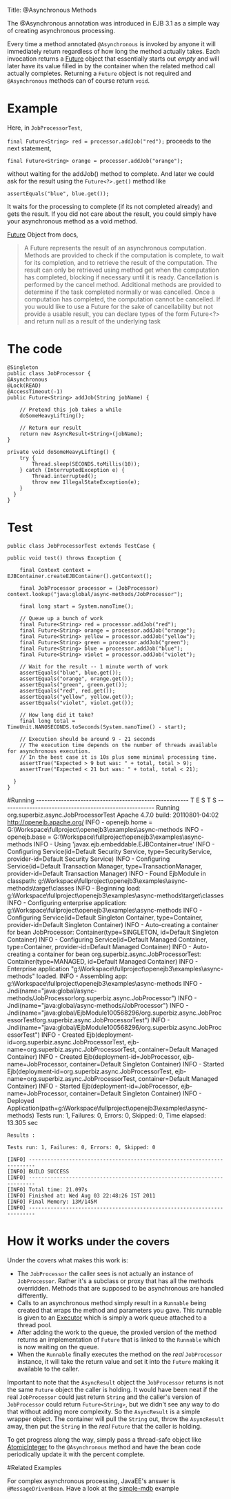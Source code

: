Title: @Asynchronous Methods

The @Asynchronous annotation was introduced in EJB 3.1 as a simple way of creating asynchronous processing.

Every time a method annotated `@Asynchronous` is invoked by anyone it will immediately return regardless of how long the method actually takes.  Each invocation returns a [Future][1] object that essentially starts out *empty* and will later have its value filled in by the container when the related method call actually completes.  Returning a `Future` object is not required and `@Asynchronous` methods can of course return `void`.

# Example

Here, in `JobProcessorTest`,

`final Future<String> red = processor.addJob("red");`
proceeds to the next statement,

`final Future<String> orange = processor.addJob("orange");`

without waiting for the addJob() method to complete. And later we could ask for the result using the `Future<?>.get()` method like

`assertEquals("blue", blue.get());`

It waits for the processing to complete (if its not completed already) and gets the result. If you did not care about the result, you could simply have your asynchronous method as a void method.

[Future][1] Object from docs,

> A Future represents the result of an asynchronous computation. Methods are provided to check if the computation is complete, to wait for its completion, and to retrieve the result of the computation. The result can only be retrieved using method get when the computation has completed, blocking if necessary until it is ready. Cancellation is performed by the cancel method. Additional methods are provided to determine if the task completed normally or was cancelled. Once a computation has completed, the computation cannot be cancelled. If you would like to use a Future for the sake of cancellability but not provide a usable result, you can declare types of the form Future<?> and return null as a result of the underlying task



# The code
    @Singleton
    public class JobProcessor {
    @Asynchronous
    @Lock(READ)
    @AccessTimeout(-1)
    public Future<String> addJob(String jobName) {

        // Pretend this job takes a while
        doSomeHeavyLifting();

        // Return our result
        return new AsyncResult<String>(jobName);
    }

    private void doSomeHeavyLifting() {
        try {
            Thread.sleep(SECONDS.toMillis(10));
        } catch (InterruptedException e) {
            Thread.interrupted();
            throw new IllegalStateException(e);
        }
      }
    }
# Test
    public class JobProcessorTest extends TestCase {

    public void test() throws Exception {

        final Context context = EJBContainer.createEJBContainer().getContext();

        final JobProcessor processor = (JobProcessor) context.lookup("java:global/async-methods/JobProcessor");

        final long start = System.nanoTime();

        // Queue up a bunch of work
        final Future<String> red = processor.addJob("red");
        final Future<String> orange = processor.addJob("orange");
        final Future<String> yellow = processor.addJob("yellow");
        final Future<String> green = processor.addJob("green");
        final Future<String> blue = processor.addJob("blue");
        final Future<String> violet = processor.addJob("violet");

        // Wait for the result -- 1 minute worth of work
        assertEquals("blue", blue.get());
        assertEquals("orange", orange.get());
        assertEquals("green", green.get());
        assertEquals("red", red.get());
        assertEquals("yellow", yellow.get());
        assertEquals("violet", violet.get());

        // How long did it take?
        final long total = TimeUnit.NANOSECONDS.toSeconds(System.nanoTime() - start);

        // Execution should be around 9 - 21 seconds
		// The execution time depends on the number of threads available for asynchronous execution.
		// In the best case it is 10s plus some minimal processing time. 
        assertTrue("Expected > 9 but was: " + total, total > 9);
        assertTrue("Expected < 21 but was: " + total, total < 21);

      }
    }
#Running
    -------------------------------------------------------
     T E S T S
    -------------------------------------------------------
    Running org.superbiz.async.JobProcessorTest
    Apache 4.7.0    build: 20110801-04:02
    http://openejb.apache.org/
    INFO - openejb.home = G:\Workspace\fullproject\openejb3\examples\async-methods
    INFO - openejb.base = G:\Workspace\fullproject\openejb3\examples\async-methods
    INFO - Using 'javax.ejb.embeddable.EJBContainer=true'
    INFO - Configuring Service(id=Default Security Service, type=SecurityService, provider-id=Default Security Service)
    INFO - Configuring Service(id=Default Transaction Manager, type=TransactionManager, provider-id=Default Transaction Manager)
    INFO - Found EjbModule in classpath: g:\Workspace\fullproject\openejb3\examples\async-methods\target\classes
    INFO - Beginning load: g:\Workspace\fullproject\openejb3\examples\async-methods\target\classes
    INFO - Configuring enterprise application: g:\Workspace\fullproject\openejb3\examples\async-methods
    INFO - Configuring Service(id=Default Singleton Container, type=Container, provider-id=Default Singleton Container)
    INFO - Auto-creating a container for bean JobProcessor: Container(type=SINGLETON, id=Default Singleton Container)
    INFO - Configuring Service(id=Default Managed Container, type=Container, provider-id=Default Managed Container)
    INFO - Auto-creating a container for bean org.superbiz.async.JobProcessorTest: Container(type=MANAGED, id=Default Managed Container)
    INFO - Enterprise application "g:\Workspace\fullproject\openejb3\examples\async-methods" loaded.
    INFO - Assembling app: g:\Workspace\fullproject\openejb3\examples\async-methods
    INFO - Jndi(name="java:global/async-methods/JobProcessor!org.superbiz.async.JobProcessor")
    INFO - Jndi(name="java:global/async-methods/JobProcessor")
    INFO - Jndi(name="java:global/EjbModule100568296/org.superbiz.async.JobProcessorTest!org.superbiz.async.JobProcessorTest")
    INFO - Jndi(name="java:global/EjbModule100568296/org.superbiz.async.JobProcessorTest")
    INFO - Created Ejb(deployment-id=org.superbiz.async.JobProcessorTest, ejb-name=org.superbiz.async.JobProcessorTest, container=Default Managed Container)
    INFO - Created Ejb(deployment-id=JobProcessor, ejb-name=JobProcessor, container=Default Singleton Container)
    INFO - Started Ejb(deployment-id=org.superbiz.async.JobProcessorTest, ejb-name=org.superbiz.async.JobProcessorTest, container=Default Managed Container)
    INFO - Started Ejb(deployment-id=JobProcessor, ejb-name=JobProcessor, container=Default Singleton Container)
    INFO - Deployed Application(path=g:\Workspace\fullproject\openejb3\examples\async-methods)
    Tests run: 1, Failures: 0, Errors: 0, Skipped: 0, Time elapsed: 13.305 sec

    Results :

    Tests run: 1, Failures: 0, Errors: 0, Skipped: 0

    [INFO] ------------------------------------------------------------------------
    [INFO] BUILD SUCCESS
    [INFO] ------------------------------------------------------------------------
    [INFO] Total time: 21.097s
    [INFO] Finished at: Wed Aug 03 22:48:26 IST 2011
    [INFO] Final Memory: 13M/145M
    [INFO] ------------------------------------------------------------------------

# How it works <small>under the covers</small>

Under the covers what makes this work is:

  - The `JobProcessor` the caller sees is not actually an instance of `JobProcessor`.  Rather it's a subclass or proxy that has all the methods overridden.  Methods that are supposed to be asynchronous are handled differently.
  - Calls to an asynchronous method simply result in a `Runnable` being created that wraps the method and parameters you gave.  This runnable is given to an [Executor][3] which is simply a work queue attached to a thread pool.
  - After adding the work to the queue, the proxied version of the method returns an implementation of `Future` that is linked to the `Runnable` which is now waiting on the queue.
  - When the `Runnable` finally executes the method on the *real* `JobProcessor` instance, it will take the return value and set it into the `Future` making it available to the caller.

Important to note that the `AsyncResult` object the `JobProcessor` returns is not the same `Future` object the caller is holding.  It would have been neat if the real `JobProcessor` could just return `String` and the caller's version of `JobProcessor` could return `Future<String>`, but we didn't see any way to do that without adding more complexity.  So the `AsyncResult` is a simple wrapper object.  The container will pull the `String` out, throw the `AsyncResult` away, then put the `String` in the *real* `Future` that the caller is holding.

To get progress along the way, simply pass a thread-safe object like [AtomicInteger][4] to the `@Asynchronous` method and have the bean code periodically update it with the percent complete.

#Related Examples

For complex asynchronous processing, JavaEE's answer is `@MessageDrivenBean`. Have a look at the [simple-mdb](../simple-mdb/README.html) example

[1]: http://download.oracle.com/javase/6/docs/api/java/util/concurrent/Future.html
[3]: http://download.oracle.com/javase/6/docs/api/java/util/concurrent/Executor.html
[4]: http://download.oracle.com/javase/6/docs/api/java/util/concurrent/atomic/AtomicInteger.html

